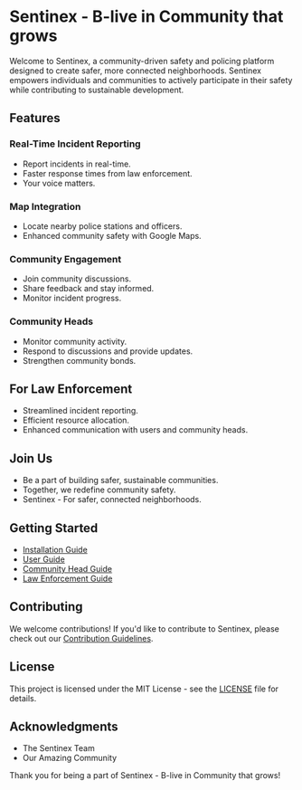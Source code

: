 # Sentinex - B-live in Community that grows

Welcome to Sentinex, a community-driven safety and policing platform designed to create safer, more connected neighborhoods. Sentinex empowers individuals and communities to actively participate in their safety while contributing to sustainable development.



## Features

### Real-Time Incident Reporting

- Report incidents in real-time.
- Faster response times from law enforcement.
- Your voice matters.

### Map Integration

- Locate nearby police stations and officers.
- Enhanced community safety with Google Maps.

### Community Engagement

- Join community discussions.
- Share feedback and stay informed.
- Monitor incident progress.

### Community Heads

- Monitor community activity.
- Respond to discussions and provide updates.
- Strengthen community bonds.

## For Law Enforcement

- Streamlined incident reporting.
- Efficient resource allocation.
- Enhanced communication with users and community heads.

## Join Us

- Be a part of building safer, sustainable communities.
- Together, we redefine community safety.
- Sentinex - For safer, connected neighborhoods.

## Getting Started

- [Installation Guide](installation.md)
- [User Guide](user-guide.md)
- [Community Head Guide](community-head-guide.md)
- [Law Enforcement Guide](law-enforcement-guide.md)

## Contributing

We welcome contributions! If you'd like to contribute to Sentinex, please check out our [Contribution Guidelines](CONTRIBUTING.md).

## License

This project is licensed under the MIT License - see the [LICENSE](LICENSE) file for details.

## Acknowledgments

- The Sentinex Team
- Our Amazing Community

Thank you for being a part of Sentinex - B-live in Community that grows!
